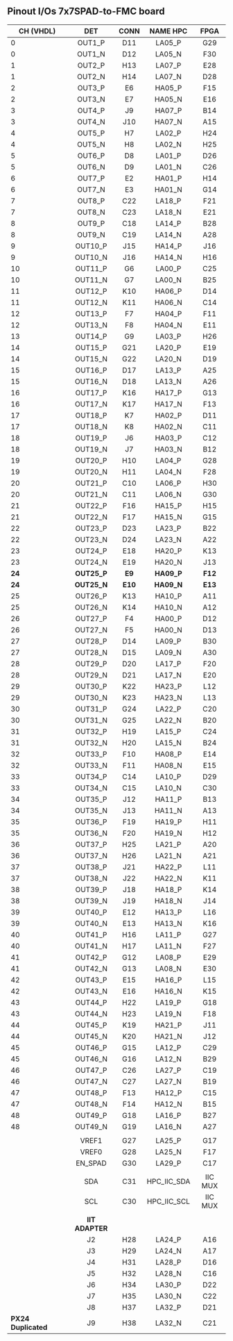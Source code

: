 ## Pinout I/Os 7x7SPAD-to-FMC board

| **CH (VHDL)**       |     **DET**     | **CONN** | **NAME HPC** | **FPGA** |
|---------------------|:---------------:|:--------:|:------------:|:--------:|
|          0          | OUT1_P          | D11      | LA05_P       | G29      |
|          0          | OUT1_N          | D12      | LA05_N       | F30      |
|          1          | OUT2_P          | H13      | LA07_P       | E28      |
|          1          | OUT2_N          | H14      | LA07_N       | D28      |
|          2          | OUT3_P          | E6       | HA05_P       | F15      |
|          2          | OUT3_N          | E7       | HA05_N       | E16      |
|          3          | OUT4_P          | J9       | HA07_P       | B14      |
|          3          | OUT4_N          | J10      | HA07_N       | A15      |
|          4          | OUT5_P          | H7       | LA02_P       | H24      |
|          4          | OUT5_N          | H8       | LA02_N       | H25      |
|          5          | OUT6_P          | D8       | LA01_P       | D26      |
|          5          | OUT6_N          | D9       | LA01_N       | C26      |
|          6          | OUT7_P          | E2       | HA01_P       | H14      |
|          6          | OUT7_N          | E3       | HA01_N       | G14      |
|          7          | OUT8_P          | C22      | LA18_P       | F21      |
|          7          | OUT8_N          | C23      | LA18_N       | E21      |
|          8          | OUT9_P          | C18      | LA14_P       | B28      |
|          8          | OUT9_N          | C19      | LA14_N       | A28      |
|          9          | OUT10_P         | J15      | HA14_P       | J16      |
|          9          | OUT10_N         | J16      | HA14_N       | H16      |
|          10         | OUT11_P         | G6       | LA00_P       | C25      |
|          10         | OUT11_N         | G7       | LA00_N       | B25      |
|          11         | OUT12_P         | K10      | HA06_P       | D14      |
|          11         | OUT12_N         | K11      | HA06_N       | C14      |
|          12         | OUT13_P         | F7       | HA04_P       | F11      |
|          12         | OUT13_N         | F8       | HA04_N       | E11      |
|          13         | OUT14_P         | G9       | LA03_P       | H26      |
|          14         | OUT15_P         | G21      | LA20_P       | E19      |
|          14         | OUT15_N         | G22      | LA20_N       | D19      |
|          15         | OUT16_P         | D17      | LA13_P       | A25      |
|          15         | OUT16_N         | D18      | LA13_N       | A26      |
|          16         | OUT17_P         | K16      | HA17_P       | G13      |
|          16         | OUT17_N         | K17      | HA17_N       | F13      |
|          17         | OUT18_P         | K7       | HA02_P       | D11      |
|          17         | OUT18_N         | K8       | HA02_N       | C11      |
|          18         | OUT19_P         | J6       | HA03_P       | C12      |
|          18         | OUT19_N         | J7       | HA03_N       | B12      |
|          19         | OUT20_P         | H10      | LA04_P       | G28      |
|          19         | OUT20_N         | H11      | LA04_N       | F28      |
|          20         | OUT21_P         | C10      | LA06_P       | H30      |
|          20         | OUT21_N         | C11      | LA06_N       | G30      |
|          21         | OUT22_P         | F16      | HA15_P       | H15      |
|          21         | OUT22_N         | F17      | HA15_N       | G15      |
|          22         | OUT23_P         | D23      | LA23_P       | B22      |
|          22         | OUT23_N         | D24      | LA23_N       | A22      |
|          23         | OUT24_P         | E18      | HA20_P       | K13      |
|          23         | OUT24_N         | E19      | HA20_N       | J13      |
|        **24**       | **OUT25_P**     | **E9**   | **HA09_P**   | **F12**  |
|        **24**       | **OUT25_N**     | **E10**  | **HA09_N**   | **E13**  |
|          25         | OUT26_P         | K13      | HA10_P       | A11      |
|          25         | OUT26_N         | K14      | HA10_N       | A12      |
|          26         | OUT27_P         | F4       | HA00_P       | D12      |
|          26         | OUT27_N         | F5       | HA00_N       | D13      |
|          27         | OUT28_P         | D14      | LA09_P       | B30      |
|          27         | OUT28_N         | D15      | LA09_N       | A30      |
|          28         | OUT29_P         | D20      | LA17_P       | F20      |
|          28         | OUT29_N         | D21      | LA17_N       | E20      |
|          29         | OUT30_P         | K22      | HA23_P       | L12      |
|          29         | OUT30_N         | K23      | HA23_N       | L13      |
|          30         | OUT31_P         | G24      | LA22_P       | C20      |
|          30         | OUT31_N         | G25      | LA22_N       | B20      |
|          31         | OUT32_P         | H19      | LA15_P       | C24      |
|          31         | OUT32_N         | H20      | LA15_N       | B24      |
|          32         | OUT33_P         | F10      | HA08_P       | E14      |
|          32         | OUT33_N         | F11      | HA08_N       | E15      |
|          33         | OUT34_P         | C14      | LA10_P       | D29      |
|          33         | OUT34_N         | C15      | LA10_N       | C30      |
|          34         | OUT35_P         | J12      | HA11_P       | B13      |
|          34         | OUT35_N         | J13      | HA11_N       | A13      |
|          35         | OUT36_P         | F19      | HA19_P       | H11      |
|          35         | OUT36_N         | F20      | HA19_N       | H12      |
|          36         | OUT37_P         | H25      | LA21_P       | A20      |
|          36         | OUT37_N         | H26      | LA21_N       | A21      |
|          37         | OUT38_P         | J21      | HA22_P       | L11      |
|          37         | OUT38_N         | J22      | HA22_N       | K11      |
|          38         | OUT39_P         | J18      | HA18_P       | K14      |
|          38         | OUT39_N         | J19      | HA18_N       | J14      |
|          39         | OUT40_P         | E12      | HA13_P       | L16      |
|          39         | OUT40_N         | E13      | HA13_N       | K16      |
|          40         | OUT41_P         | H16      | LA11_P       | G27      |
|          40         | OUT41_N         | H17      | LA11_N       | F27      |
|          41         | OUT42_P         | G12      | LA08_P       | E29      |
|          41         | OUT42_N         | G13      | LA08_N       | E30      |
|          42         | OUT43_P         | E15      | HA16_P       | L15      |
|          42         | OUT43_N         | E16      | HA16_N       | K15      |
|          43         | OUT44_P         | H22      | LA19_P       | G18      |
|          43         | OUT44_N         | H23      | LA19_N       | F18      |
|          44         | OUT45_P         | K19      | HA21_P       | J11      |
|          44         | OUT45_N         | K20      | HA21_N       | J12      |
|          45         | OUT46_P         | G15      | LA12_P       | C29      |
|          45         | OUT46_N         | G16      | LA12_N       | B29      |
|          46         | OUT47_P         | C26      | LA27_P       | C19      |
|          46         | OUT47_N         | C27      | LA27_N       | B19      |
|          47         | OUT48_P         | F13      | HA12_P       | C15      |
|          47         | OUT48_N         | F14      | HA12_N       | B15      |
|          48         | OUT49_P         | G18      | LA16_P       | B27      |
|          48         | OUT49_N         | G19      | LA16_N       | A27      |
|                     |                 |          |              |          |
|                     | VREF1           | G27      | LA25_P       | G17      |
|                     | VREF0           | G28      | LA25_N       | F17      |
|                     | EN_SPAD         | G30      | LA29_P       | C17      |
|                     |                 |          |              |          |
|                     | SDA             | C31      | HPC_IIC_SDA  | IIC MUX  |
|                     | SCL             | C30      | HPC_IIC_SCL  | IIC MUX  |
|                     |                 |          |              |          |
|                     | **IIT ADAPTER** |          |              |          |
|                     | J2              | H28      | LA24_P       | A16      |
|                     | J3              | H29      | LA24_N       | A17      |
|                     | J4              | H31      | LA28_P       | D16      |
|                     | J5              | H32      | LA28_N       | C16      |
|                     | J6              | H34      | LA30_P       | D22      |
|                     | J7              | H35      | LA30_N       | C22      |
|                     | J8              | H37      | LA32_P       | D21      |
| **PX24 Duplicated** | J9              | H38      | LA32_N       | C21      |
